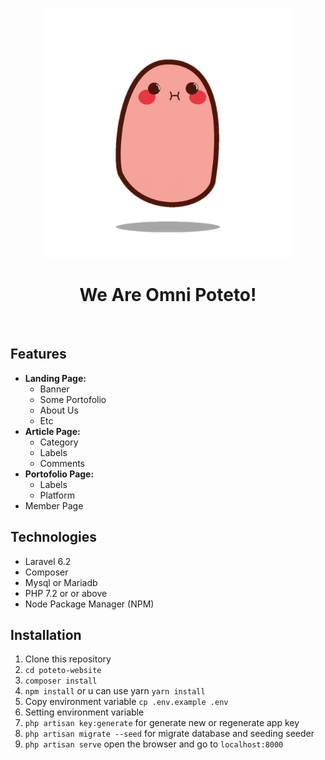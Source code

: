 <p align="center">
  <img src="public/img/poteto_up-1,6x.png" width="400">
</p>
<h1 align="center">We Are Omni Poteto!</h1>
<br>

## Features

- **Landing Page:**
    - Banner
    - Some Portofolio
    - About Us
    - Etc
- **Article Page:**
    - Category
    - Labels
    - Comments
- **Portofolio Page:**
    - Labels
    - Platform
- Member Page

## Technologies

- Laravel 6.2
- Composer
- Mysql or Mariadb
- PHP 7.2 or or above
- Node Package Manager (NPM)

## Installation

1) Clone this repository
2) `cd poteto-website`
3) `composer install`
4) `npm install` or u can use yarn `yarn install`
5) Copy environment variable `cp .env.example .env`
6) Setting environment variable
7) `php artisan key:generate` for generate new or regenerate app key
8) `php artisan migrate --seed` for migrate database and seeding seeder
9) `php artisan serve` open the browser and go to `localhost:8000`
